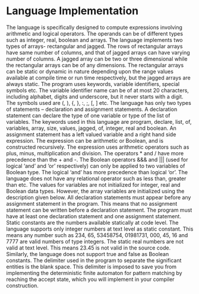 # Language Implementation

The language is specifically designed to compute expressions involving arithmetic and logical operators. The
operands can be of different types such as integer, real, boolean and arrays. The language implements two types
of arrays- rectangular and jagged. The rows of rectangular arrays have same number of columns, and that of
jagged arrays can have varying number of columns. A jagged array can be two or three dimensional while the
rectangular arrays can be of any dimensions. The rectangular arrays can be static or dynamic in nature depending
upon the range values available at compile time or run time respectively, but the jagged arrays are always static.
The program uses keywords, variable identifiers, special symbols etc. The variable identifier name can be of at
most 20 characters, including alphabet, digits and underscore, but it never starts with a digit. The symbols used
are (, ), {, }, :, ;, [, ] etc. The language has only two types of statements – declaration and assignment statements.
A declaration statement can declare the type of one variable or type of the list of variables. The keywords used
in this language are program, declare, list, of, variables, array, size, values, jagged, of, integer, real and boolean.
An assignment statement has a left valued variable and a right hand side expression. The expression can be
arithmetic or Boolean, and is constructed recursively. The expression uses arithmetic operators such as plus,
minus, multiplication and division. The operators * and / have more precedence than the + and -. The Boolean
operators &&& and ||| (used for logical ‘and’ and ‘or’ respectively) can only be applied to two variables of
Boolean type. The logical ‘and’ has more precedence than logical ‘or’. The language does not have any relational
operator such as less than, greater than etc. The values for variables are not initialized for integer, real and Boolean
data types. However, the array variables are initialized using the description given below. All declaration
statements must appear before any assignment statement in the program. This means that no assignment statement
can be written before a declaration statement. The program must have at least one declaration statement and one
assignment statement.
Static constants are the numbers available statically at code level. The language supports only integer numbers at
text level as static constant. This means any number such as 234, 65, 53458754, 01981731, 000, 45, 16 and 7777
are valid numbers of type integers. The static real numbers are not valid at text level. This means 23.45 is not
valid in the source code. Similarly, the language does not support true and false as Boolean constants.
The delimiter used in the program to separate the significant entities is the blank space. This delimiter is imposed
to save you from implementing the deterministic finite automaton for pattern matching by reaching the accept
state, which you will implement in your compiler construction.

